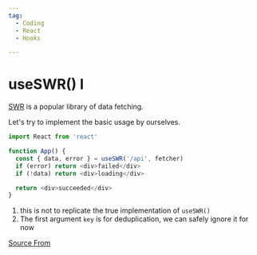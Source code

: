 ```yaml
---
tag:
  - Coding
  - React
  - Hooks

---
```

  
# useSWR() I

[SWR](https://swr.vercel.app/) is a popular library of data fetching.

Let's try to implement the basic usage by ourselves.

```ts
import React from 'react'

function App() {
  const { data, error } = useSWR('/api', fetcher)
  if (error) return <div>failed</div>
  if (!data) return <div>loading</div>

  return <div>succeeded</div>
}
```

1.  this is not to replicate the true implementation of `useSWR()`
2.  The first argument `key` is for deduplication, we can safely ignore it for now


[Source From](https://bigfrontend.dev/react/useSWR-1)

  